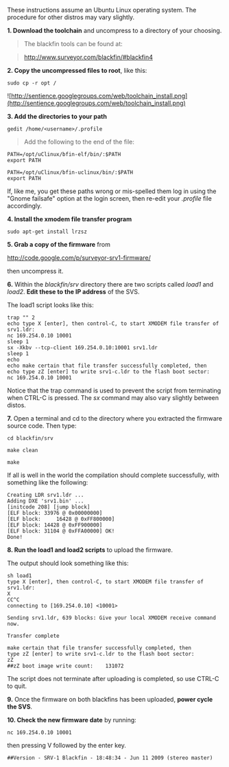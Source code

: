 These instructions assume an Ubuntu Linux operating system.  The procedure for other distros may vary slightly.

**1.  Download the toolchain** and uncompress to a directory of your choosing.

> The blackfin tools can be found at:

> http://www.surveyor.com/blackfin/#blackfin4

**2.  Copy the uncompressed files to root**, like this:

```
sudo cp -r opt /
```

![http://sentience.googlegroups.com/web/toolchain_install.png](http://sentience.googlegroups.com/web/toolchain_install.png)

**3.  Add the directories to your path**

```
gedit /home/<username>/.profile
```

> Add the following to the end of the file:

```
PATH=/opt/uClinux/bfin-elf/bin/:$PATH
export PATH

PATH=/opt/uClinux/bfin-uclinux/bin/:$PATH
export PATH
```

If, like me, you get these paths wrong or mis-spelled them log in using the "Gnome failsafe" option at the login screen, then re-edit your _.profile_ file accordingly.

**4.  Install the xmodem file transfer program**

```
sudo apt-get install lrzsz
```

**5.  Grab a copy of the firmware** from

http://code.google.com/p/surveyor-srv1-firmware/

then uncompress it.

**6.**  Within the _blackfin/srv_ directory there are two scripts called _load1_ and _load2_.  **Edit these to the IP address** of the SVS.

The load1 script looks like this:

```
trap "" 2
echo type X [enter], then control-C, to start XMODEM file transfer of srv1.ldr:
nc 169.254.0.10 10001
sleep 1
sx -Xkbv --tcp-client 169.254.0.10:10001 srv1.ldr
sleep 1
echo
echo make certain that file transfer successfully completed, then
echo type zZ [enter] to write srv1-c.ldr to the flash boot sector:
nc 169.254.0.10 10001
```

Notice that the trap command is used to prevent the script from terminating when CTRL-C is pressed.  The _sx_ command may also vary slightly between distos.

**7.**  Open a terminal and cd to the directory where you extracted the firmware source code.  Then type:

```
cd blackfin/srv

make clean

make
```

If all is well in the world the compilation should complete successfully, with something like the following:

```
Creating LDR srv1.ldr ...
Adding DXE 'srv1.bin' ... 
[initcode 208] [jump block] 
[ELF block: 33976 @ 0x00000000] 
[ELF block:     16428 @ 0xFF800000] 
[ELF block: 14428 @ 0xFF900000] 
[ELF block: 31104 @ 0xFFA00000] OK!
Done!
```

**8.  Run the load1 and load2 scripts** to upload the firmware.

The output should look something like this:

```
sh load1
type X [enter], then control-C, to start XMODEM file transfer of srv1.ldr:
X
CC^C
connecting to [169.254.0.10] <10001>

Sending srv1.ldr, 639 blocks: Give your local XMODEM receive command now.

Transfer complete

make certain that file transfer successfully completed, then
type zZ [enter] to write srv1-c.ldr to the flash boot sector:
zZ
##zZ boot image write count:    131072
```

The script does not terminate after uploading is completed, so use CTRL-C to quit.

**9.**  Once the firmware on both blackfins has been uploaded, **power cycle the SVS**.

**10.  Check the new firmware date** by running:

```
nc 169.254.0.10 10001
```

then pressing V followed by the enter key.

```
##Version - SRV-1 Blackfin - 18:48:34 - Jun 11 2009 (stereo master)
```